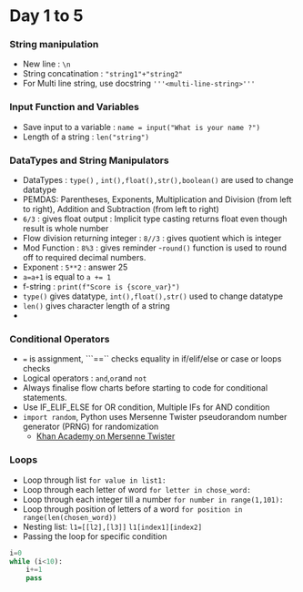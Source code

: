 
# Day 1 to 5

### String manipulation

-  New line : ```\n``` 
-  String concatination : ```"string1"+"string2"```
- For Multi line string, use docstring ```'''<multi-line-string>'''```

### Input Function and Variables
- Save input to a variable : ```name = input("What is your name ?")```
- Length of a string : ```len("string")```

### DataTypes and String Manipulators

- DataTypes : ```type()``` , ```int(),float(),str(),boolean()``` are used to change datatype
- PEMDAS: Parentheses, Exponents, Multiplication and Division (from left to right), Addition and Subtraction (from left to right)
- ```6/3``` : gives float output : Implicit type casting returns float even though result is whole number
- Flow division returning integer : ```8//3``` : gives quotient which is integer
- Mod Function : ```8%3``` : gives reminder 
-```round()``` function is used to round off to required decimal numbers.
- Exponent : ```5**2``` : answer 25
- ```a=a+1```  is equal to ```a += 1```
- f-string : ```print(f"Score is {score_var}")```
- ```type()``` gives datatype, ```int(),float(),str()``` used to change datatype
- ```len()``` gives character length of a string
- 

### Conditional Operators

- ```=``` is assignment, ```==`` checks equality in if/elif/else or case or loops checks
- Logical operators : ```and```,```or```and ```not```
- Always finalise flow charts before starting to code for conditional statements.
- Use IF_ELIF_ELSE for OR condition, Multiple IFs for AND condition
- ```import random```, Python uses Mersenne Twister pseudorandom number generator (PRNG) for randomization
    - [Khan Academy on Mersenne Twister ](https://www.khanacademy.org/computing/computer-science/cryptography/crypt/v/random-vs-pseudorandom-number-generators)

### Loops

- Loop through list
```for value in list1:```
- Loop through each letter of word
```for letter in chose_word:```
- Loop through each integer till a number
```for number in range(1,101):```
- Loop through position of letters of a word
```for position in range(len(chosen_word))```
- Nesting list:
    ```l1=[[l2],[l3]]```
    ```l1[index1][index2]```
- Passing the loop for specific condition
```python
i=0
while (i<10):
    i+=1
    pass

 ```